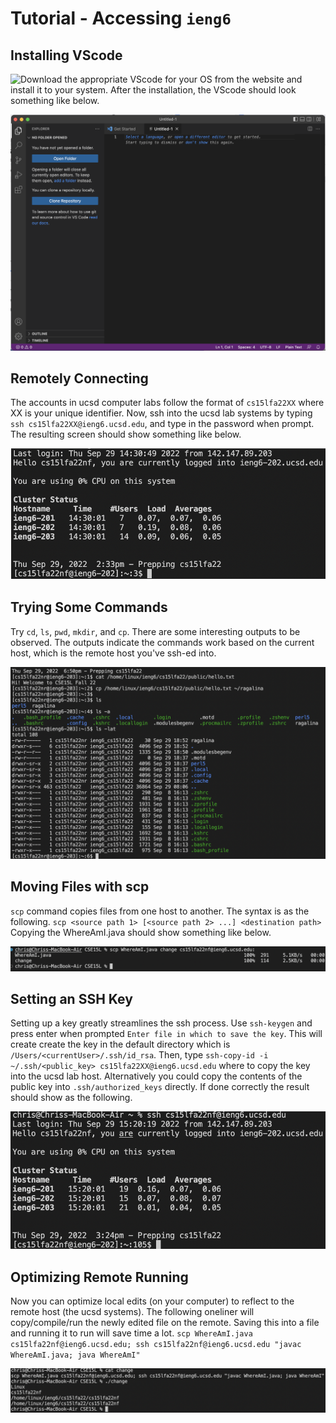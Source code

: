 # Tutorial - Accessing `ieng6`
## Installing VScode
![Download](https://code.visualstudio.com/Download) the appropriate VScode for your OS from the website and install it to your system.
After the installation, the VScode should look something like below.

![vsCodeImage](./1.png)

## Remotely Connecting
The accounts in ucsd computer labs follow the format of `cs15lfa22XX` where XX is your unique identifier.
Now, ssh into the ucsd lab systems by typing `ssh cs15lfa22XX@ieng6.ucsd.edu`, and type in the password when prompt.
The resulting screen should show something like below.

![remoteImage](./2.png)

## Trying Some Commands
Try `cd`, `ls`, `pwd`, `mkdir`, and `cp`. There are some interesting outputs to be observed.
The outputs indicate the commands work based on the current host, which is the remote host you've ssh-ed into.

![cmdImage](./3.png)

## Moving Files with scp
`scp` command copies files from one host to another. The syntax is as the following.
`scp <source path 1> [<source path 2> ...] <destination path>`
Copying the WhereAmI.java should show something like below.

![scpImage](./4.png)

## Setting an SSH Key
Setting up a key greatly streamlines the ssh process. Use `ssh-keygen` and press enter when prompted `Enter file in which to save the key`.
This will create create the key in the default directory which is `/Users/<currentUser>/.ssh/id_rsa`.
Then, type `ssh-copy-id -i ~/.ssh/<public_key> cs15lfa22XX@ieng6.ucsd.edu` where to copy the key into the ucsd lab host.
Alternatively you could copy the contents of the public key into `.ssh/authorized_keys` directly.
If done correctly the result should show as the following.

![sshkeyImage](./5.png)

## Optimizing Remote Running
Now you can optimize local edits (on your computer) to reflect to the remote host (the ucsd systems).
The following oneliner will copy/compile/run the newly edited file on the remote. Saving this into a file and running it to run will save time a lot.
`scp WhereAmI.java cs15lfa22nf@ieng6.ucsd.edu; ssh cs15lfa22nf@ieng6.ucsd.edu "javac WhereAmI.java; java WhereAmI"`

![sshkeyImage](./6.png)
